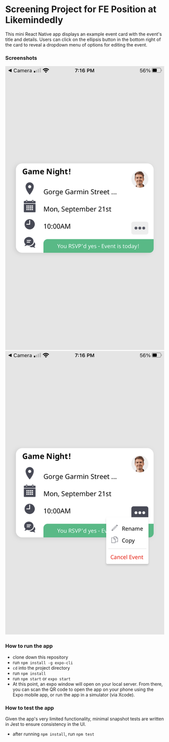 # Screening Project for FE Position at Likemindedly

This mini React Native app displays an example event card with the event's title and details. Users can click on the ellipsis button in the bottom right of the card to reveal a dropdown menu of options for editing the event.

### Screenshots
![screenshot-one](IMG_3859.PNG)
![screenshot-two](IMG_3860.PNG)

### How to run the app
- clone down this repository
- run `npm install -g expo-cli`
- `cd` into the project directory
- run `npm install`
- run `npm start` or `expo start`
- At this point, an expo window will open on your local server. From there, you can scan the QR code to open the app on your phone using the Expo mobile app, or run the app in a simulator (via Xcode).

### How to test the app
Given the app's very limited functionality, minimal snapshot tests are written in Jest to ensure consistency in the UI.
- after running `npm install`, run `npm test`
